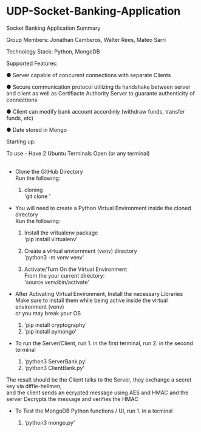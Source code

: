# UDP-Socket-Banking-Application


Socket Banking Application Summary

Group Members: Jonathan Camberos, Walter Rees, Mateo Sarri

Technology Stack: Python, MongoDB

Supported Features:

● Server capable of concurent connections with separate Clients

● Secure communication protocol utilizing tls handshake between server and client as well as Certifiacte Authority Server to guarante authenticity of connections

● Client can modify bank account accordinly (withdraw funds, transfer funds, etc)

● Date stored in Mongo


Starting up:

To use - Have 2 Ubuntu Terminals Open (or any terminal) <br /> <br />

- Clone the GitHub Directory <br />
Run the following: <br />

  1. cloning <br />
     'git clone <url>' <br />

- You will need to create a Python Virtual Environment inside the cloned directory <br />
Run the following:  <br />

  1. Install the vritualenv package <br />
     'pip install virtualenv' <br />

  2. Create a virtual enviornment (venv) directory <br />
      'python3 -m venv venv' <br />

  3. Activate/Turn On the Virtual Environment <br />
     From the your current directory: <br />
     'source venv/bin/activate' <br />

- After Activating Virtual Environment, Install the necessary Libraries  <br />
Make sure to install them while being active inside the virtual environment (venv)  <br />
or you may break your OS  <br />

  1. 'pip install cryptography' <br />
  2. 'pip install pymongo' <br />

- To run the Server/Client, run 1. in the first terminal, run 2. in the second terminal  <br />    

  1. 'python3 ServerBank.py' <br />
  2. 'python3 ClientBank.py' <br />

The result should be the Client talks to the Server, they exchange a secret key via diffie-hellmen, <br />
and the client sends an ecrypted message using AES and HMAC and the server Decrypts the message and verifies the HMAC <br />

- To Test the MongoDB Python functions / UI, run 1. in a terminal <br />

  1. 'python3 mongo.py' <br />


